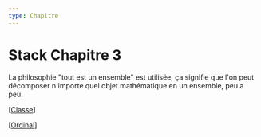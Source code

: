 ```yaml
---
type: Chapitre
---
```


# Stack Chapitre 3

La philosophie "tout est un ensemble" est utilisée, ça signifie que l'on peut décomposer n'importe quel objet mathématique en un ensemble, peu a peu.

[[Classe]]

[[Ordinal]]



[//begin]: # "Autogenerated link references for markdown compatibility"
[Classe]: ../../Cours/Ensembles/Classe.md "Classe"
[Ordinal]: ../../Cours/Ensembles/Ordinal.md "Ordinal"
[//end]: # "Autogenerated link references"
